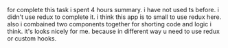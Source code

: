 for complete this task i spent 4 hours summary. i have not used ts before. i didn't use redux to complete it. i think this app is to small to use redux here. also i combained two components together for shorting code and logic i think. it's looks nicely for me. because in different way u need to use redux or custom hooks. 
